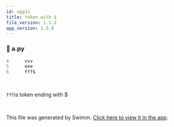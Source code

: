 ```yaml
---
id: agg1s
title: token with $
file_version: 1.1.2
app_version: 1.5.0
---
```



<!-- NOTE-swimm-snippet: the lines below link your snippet to Swimm -->
### 📄 a.py
```python
4      vvv
5      eee
6      fff$
```

<br/>

`fff`<swm-token data-swm-token=":a.py:6:0:0:`fff"/>is token ending with $

<br/>

This file was generated by Swimm. [Click here to view it in the app](/repos/Z2l0aHViJTNBJTNBdDElM0ElM0FlcmFuLXN3aW1t/docs/agg1s).
